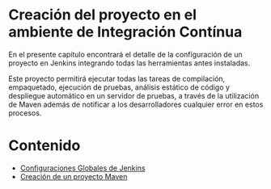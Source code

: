 # Creación del proyecto en el ambiente de Integración Contínua

En el presente capítulo encontrará el detalle de la configuración de un proyecto en Jenkins integrando todas las herramientas antes instaladas.

Este proyecto permitirá ejecutar todas las tareas de compilación, empaquetado, ejecución de pruebas, análisis estático de código y despliegue automático en un servidor de pruebas, a través de la utilización de Maven además de notificar a los desarrolladores cualquier error en estos procesos.

# Contenido
+ [Configuraciones Globales de Jenkins](project/globlaconfigs.md)
+ [Creación de un proyecto Maven](configuracion/mavenproject.md)